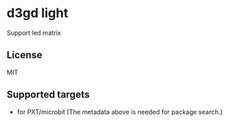 # d3gd light

Support led matrix

## License

MIT

## Supported targets

* for PXT/microbit
(The metadata above is needed for package search.)
